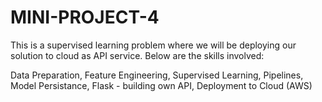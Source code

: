 # MINI-PROJECT-4
 
This is a supervised learning problem where we will be deploying our solution to cloud as API service. Below are the skills involved:

Data Preparation, Feature Engineering, Supervised Learning, Pipelines, Model Persistance, Flask - building own API, Deployment to Cloud (AWS)
